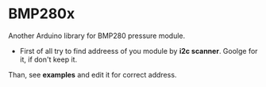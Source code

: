 # BMP280x
Another Arduino library for BMP280 pressure module.

* First of all try to find addreess of you module by **i2c scanner**.
Goolge for it, if don't keep it.

Than, see **examples** and edit it for correct address.

